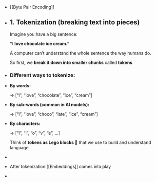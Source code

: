 - [[Byte Pair Encoding]]
- ## 1. Tokenization (breaking text into pieces)
  
  Imagine you have a big sentence:
  
  **“I love chocolate ice cream.”**
  
  A computer can’t understand the whole sentence the way humans do.
  
  So first, we **break it down into smaller chunks** called **tokens**.
- ### Different ways to tokenize:
- **By words:**
  
  → [“I”, “love”, “chocolate”, “ice”, “cream”]
- **By sub-words (common in AI models):**
  
  → [“I”, “love”, “choco”, “late”, “ice”, “cream”]
- **By characters:**
  
  → [“I”, “l”, “o”, “v”, “e”, …]
  
  Think of **tokens as Lego blocks 🧱** that we use to build and understand language.
-
- After tokenization [[Embeddings]] comes into play
-